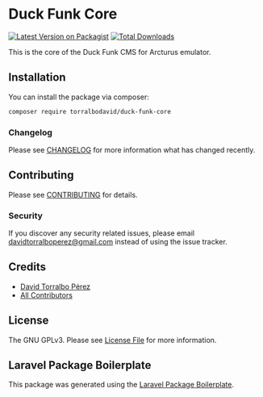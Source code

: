 # Duck Funk Core

[![Latest Version on Packagist](https://img.shields.io/packagist/v/torralbodavid/duck-funk-core.svg?style=flat-square)](https://packagist.org/packages/torralbodavid/duck-funk-core)
[![Total Downloads](https://img.shields.io/packagist/dt/torralbodavid/duck-funk-core.svg?style=flat-square)](https://packagist.org/packages/torralbodavid/duck-funk-core)

This is the core of the Duck Funk CMS for Arcturus emulator.

## Installation

You can install the package via composer:

```bash
composer require torralbodavid/duck-funk-core
```

### Changelog

Please see [CHANGELOG](CHANGELOG.md) for more information what has changed recently.

## Contributing

Please see [CONTRIBUTING](CONTRIBUTING.md) for details.

### Security

If you discover any security related issues, please email davidtorralboperez@gmail.com instead of using the issue tracker.

## Credits

- [David Torralbo Pérez](https://github.com/torralbodavid)
- [All Contributors](../../contributors)

## License

The GNU GPLv3. Please see [License File](LICENSE.md) for more information.

## Laravel Package Boilerplate

This package was generated using the [Laravel Package Boilerplate](https://laravelpackageboilerplate.com).
